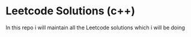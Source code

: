 <h1> Leetcode Solutions (c++) </h1>
<span> In this repo i will maintain all the Leetcode solutions which i will be doing

</span>
